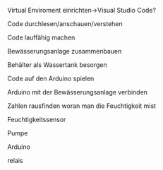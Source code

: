 <p> Virtual Enviroment einrichten->Visual Studio Code?
<p> Code durchlesen/anschauen/verstehen
<p> Code lauffähig machen
<p> Bewässerungsanlage zusammenbauen
<p> Behälter als Wassertank besorgen
<p> Code auf den Arduino spielen
<p> Arduino mit der Bewässerungsanlage verbinden
<p> Zahlen rausfinden woran man die Feuchtigkeit mist 

<p> Feuchtigkeitssensor
<p>Pumpe
<p>Arduino
<p>relais
<p> 
